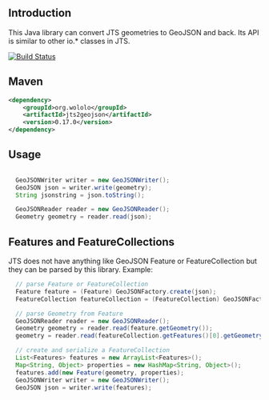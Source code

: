 ## Introduction

This Java library can convert JTS geometries to GeoJSON and back. Its API is similar to other io.* classes in JTS.

[![Build Status](https://github.com/bjornharrtell/jts2geojson/actions/workflows/maven.yml/badge.svg)](https://github.com/bjornharrtell/jts2geojson/actions/workflows/maven.yml)

## Maven

```xml
<dependency>
    <groupId>org.wololo</groupId>
    <artifactId>jts2geojson</artifactId>
    <version>0.17.0</version>
</dependency>
```

## Usage

```java

  GeoJSONWriter writer = new GeoJSONWriter();
  GeoJSON json = writer.write(geometry);
  String jsonstring = json.toString();

  GeoJSONReader reader = new GeoJSONReader();
  Geometry geometry = reader.read(json);
```

## Features and FeatureCollections

JTS does not have anything like GeoJSON Feature or FeatureCollection but they can be parsed by this library. Example:

```java
  // parse Feature or FeatureCollection
  Feature feature = (Feature) GeoJSONFactory.create(json);
  FeatureCollection featureCollection = (FeatureCollection) GeoJSONFactory.create(json);

  // parse Geometry from Feature
  GeoJSONReader reader = new GeoJSONReader();
  Geometry geometry = reader.read(feature.getGeometry());
  geometry = reader.read(featureCollection.getFeatures()[0].getGeometry());

  // create and serialize a FeatureCollection
  List<Features> features = new ArrayList<Features>();
  Map<String, Object> properties = new HashMap<String, Object>();
  features.add(new Feature(geometry, properties);
  GeoJSONWriter writer = new GeoJSONWriter();
  GeoJSON json = writer.write(features);
```


